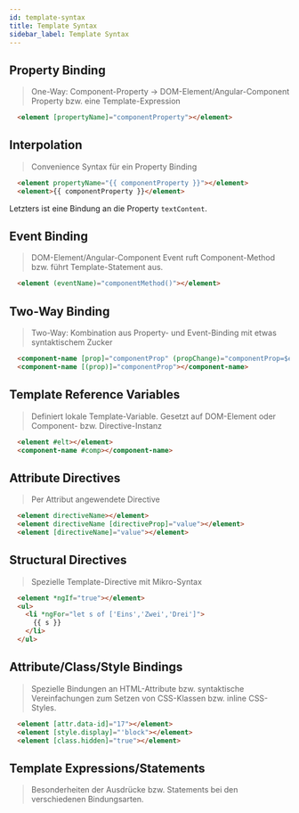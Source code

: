 ```yaml
---
id: template-syntax
title: Template Syntax
sidebar_label: Template Syntax
---
```

## Property Binding

> One-Way: Component-Property -> DOM-Element/Angular-Component Property
bzw. eine Template-Expression

```html
  <element [propertyName]="componentProperty"></element>
```
## Interpolation

> Convenience Syntax für ein Property Binding

```html
  <element propertyName="{{ componentProperty }}"></element>
  <element>{{ componentProperty }}</element>
```

Letzters ist eine Bindung an die Property ```textContent```.
## Event Binding

> DOM-Element/Angular-Component Event ruft Component-Method bzw. führt
Template-Statement aus.

```html
  <element (eventName)="componentMethod()"></element>
```
## Two-Way Binding

> Two-Way: Kombination aus Property- und Event-Binding mit etwas syntaktischem Zucker

```html
  <component-name [prop]="componentProp" (propChange)="componentProp=$event"></component-name>
  <component-name [(prop)]="componentProp"></component-name>
```

## Template Reference Variables

> Definiert lokale Template-Variable. Gesetzt auf DOM-Element oder Component- bzw. Directive-Instanz

```html
  <element #elt></element>
  <component-name #comp></component-name>
```

## Attribute Directives

> Per Attribut angewendete Directive

```html
  <element directiveName></element>
  <element directiveName [directiveProp]="value"></element>
  <element [directiveName]="value"></element>
```
## Structural Directives

> Spezielle Template-Directive mit Mikro-Syntax

```html
  <element *ngIf="true"></element>
  <ul>
    <li *ngFor="let s of ['Eins','Zwei','Drei']">
      {{ s }}
    </li>
  </ul>
```

## Attribute/Class/Style Bindings

> Spezielle Bindungen an HTML-Attribute bzw. syntaktische Vereinfachungen zum Setzen von CSS-Klassen bzw. inline CSS-Styles.

```html
  <element [attr.data-id]="17"></element>
  <element [style.display]="'block"></element>
  <element [class.hidden]="true"></element>
```

## Template Expressions/Statements

> Besonderheiten der Ausdrücke bzw. Statements bei den verschiedenen Bindungsarten.


